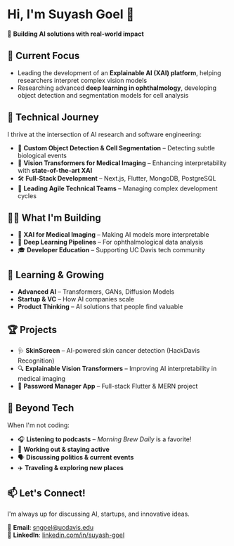 # Hi, I'm Suyash Goel 👋  
🚀 **Building AI solutions with real-world impact**  

## 🧠 Current Focus  
- Leading the development of an **Explainable AI (XAI) platform**, helping researchers interpret complex vision models  
- Researching advanced **deep learning in ophthalmology**, developing object detection and segmentation models for cell analysis  

## 🔭 Technical Journey  
I thrive at the intersection of AI research and software engineering:  
- 🤖 **Custom Object Detection & Cell Segmentation** – Detecting subtle biological events  
- 🎯 **Vision Transformers for Medical Imaging** – Enhancing interpretability with **state-of-the-art XAI**  
- 🛠️ **Full-Stack Development** – Next.js, Flutter, MongoDB, PostgreSQL  
- 👥 **Leading Agile Technical Teams** – Managing complex development cycles  

## 👨‍💻 What I'm Building  
- 🏥 **XAI for Medical Imaging** – Making AI models more interpretable  
- 🧬 **Deep Learning Pipelines** – For ophthalmological data analysis  
- 🎓 **Developer Education** – Supporting UC Davis tech community  

## 🌱 Learning & Growing  
- **Advanced AI** – Transformers, GANs, Diffusion Models  
- **Startup & VC** – How AI companies scale  
- **Product Thinking** – AI solutions that people find valuable  

## 🏆 Projects  
- 🩺 **SkinScreen** – AI-powered skin cancer detection (HackDavis Recognition)  
- 🔍 **Explainable Vision Transformers** – Improving AI interpretability in medical imaging  
- 🔑 **Password Manager App** – Full-stack Flutter & MERN project  

## 💬 Beyond Tech  
When I'm not coding:  
- 🎧 **Listening to podcasts** – *Morning Brew Daily* is a favorite!  
- 💪 **Working out & staying active**  
- 🗣️ **Discussing politics & current events**  
- ✈️ **Traveling & exploring new places**  

## 📫 Let's Connect!  
I'm always up for discussing AI, startups, and innovative ideas.  

📧 **Email**: sngoel@ucdavis.edu  
🔗 **LinkedIn**: [linkedin.com/in/suyash-goel](https://linkedin.com/in/suyash-goel)  
